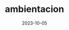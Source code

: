 ---
layout: short
title:  "ambientacion"
date:   2023-10-05
tags: devshort
username: julianblane
tiktok: none
short: WjOV9qNu1Hk
---